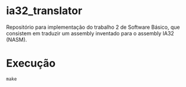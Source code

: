 # ia32_translator
Repositório para implementação do trabalho 2 de Software Básico, que consistem em traduzir um assembly inventado para o assembly IA32 (NASM).

# Execução
```
make
```